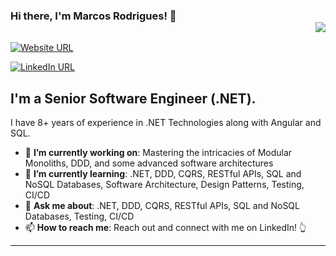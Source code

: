 ### Hi there, I'm Marcos Rodrigues! 👋 <div align = 'right'>![](https://komarev.com/ghpvc/?username=marcosfrdg&color=blue)</div>

[![Website URL](https://img.shields.io/badge/website-Check_it_out-yellow?logo=.net&style=for-the-badge)](https://marcosrodrigues.pro/)

[![LinkedIn URL](https://img.shields.io/badge/LinkedIn-Connect-blue?logo=linkedin&style=for-the-badge)](https://www.linkedin.com/in/marcosfrdg)

## **I'm a Senior Software Engineer (.NET).**
I have 8+ years of experience in .NET Technologies along with Angular and SQL.

- 🎯 **I’m currently working on**: Mastering the intricacies of Modular Monoliths, DDD, and some advanced software architectures
- 🌱 **I’m currently learning**: .NET, DDD, CQRS, RESTful APIs, SQL and NoSQL Databases, Software Architecture, Design Patterns, Testing, CI/CD
- 💬 **Ask me about**: .NET, DDD, CQRS, RESTful APIs, SQL and NoSQL Databases, Testing, CI/CD
- 📫 **How to reach me**: Reach out and connect with me on LinkedIn! 👆

<hr/>
